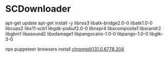 # SCDownloader
 <!-- SC to MP3 -->

apt-get update
apt-get install -y libnss3 libatk-bridge2.0-0 libatk1.0-0 libcups2 libx11-xcb1 libgdk-pixbuf2.0-0 libnspr4 libxcomposite1 libxrandr2 libgbm1 libasound2 libxdamage1 libpangocairo-1.0-0 libpango-1.0-0 libgtk-3-0

npx puppeteer browsers install chrome@131.0.6778.204
